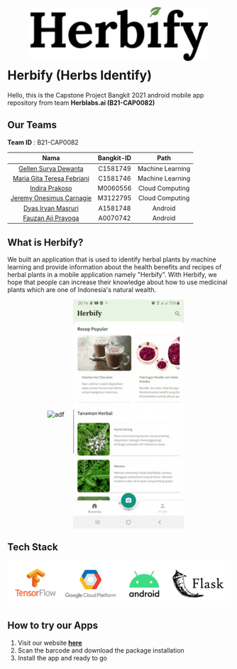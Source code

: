 <p align="center">
  <img width=400" src="https://raw.githubusercontent.com/herblabsai/herbify-app/media/media/logo-herbify.png" alt="Herbify logo" align="center">
</p>

<h1 align="" style="margin-top: 0px;"> Herbify (Herbs Identify) </h1>
                                           
<p align=""> Hello, this is the Capstone Project Bangkit 2021 android mobile app repository from team <b>Herblabs.ai (B21-CAP0082)</b> </p>


## Our Teams 

**Team ID** : B21-CAP0082 

|             Nama             | Bangkit-ID |       Path       |
|:----------------------------:|:----------:|:----------------:|
| [Gellen Surya Dewanta](https://github.com/gellendewanta)      |  C1581749  | Machine Learning |
| [Maria Gita Teresa Febriani](https://github.com/maria-gita25) |  C1581746  | Machine Learning |
| [Indira Prakoso](https://github.com/indiraprakoso)            |  M0060556  |  Cloud Computing |
| [Jeremy Onesimus Carnagie](https://github.com/jeremyones)     |  M3122795  |  Cloud Computing |
| [Dyas Irvan Masruri](https://github.com/dyasirvan)            |  A1581748  |      Android     |
| [Fauzan Aji Prayoga](https://github.com/fauzanajipray)        |  A0070742  |      Android     |


## What is Herbify?
           
<p>
   We built an application that is used to identify herbal plants by machine learning and provide information about the health benefits and recipes of herbal plants in a mobile application namely "Herbify". With Herbify, we hope that people can increase their knowledge about how to use medicinal plants which are one of Indonesia's natural wealth.
</p>

<p align="center" style="margin-bottom: 0px !important;">
                                                        
  <img width="250" height src="https://raw.githubusercontent.com/herblabsai/herbify-app/media/media//01_ss.gif" alt="adf" align="center">
  &nbsp; &nbsp;                                                                                                                                      
  <img width="250" height src="https://raw.githubusercontent.com/herblabsai/herbify-app/media/media//02_ss.gif" alt="adf" align="center">
  &nbsp; &nbsp;
                                                                                                                                        
</p>

                                                                                                                                        

## Tech Stack

<p align="center" style="margin-bottom: 0px !important;">
                                                        
  <img width="900" height src="https://raw.githubusercontent.com/herblabsai/herbify-app/media/media//tech-stack.png" alt="Tech-Stack" align="center">
                                                                                                                                        
</p>
                                                                                                                                                    
## How to try our Apps
                                                                                                                                                    
1. Visit our website **[here](https://herblabsai.github.io/herbify)**
2. Scan the barcode and download the package installation
3. Install the app and ready to go                                                                                                                                 
                                                                                                                                                    


  
